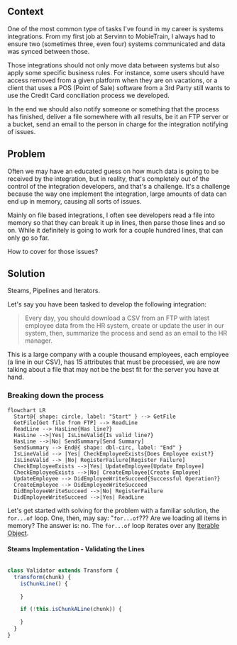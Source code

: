 ## Context

One of the most common type of tasks I've found in my career is systems integrations.
From my first job at Servinn to MobieTrain, I always had to ensure two (sometimes three, even four)
systems communicated and data was synced between those.

Those integrations should not only move data between systems but also apply some specific business rules.
For instance, some users should have access removed from a given platform when they are on vacations,
or a client that uses a POS (Point of Sale) software from a 3rd Party still wants to use the Credit
Card conciliation process we developed.

In the end we should also notify someone or something that the process has finished, deliver a
file somewhere with all results, be it an FTP server or a bucket, send an email to the person in
charge for the integration notifying of issues.

## Problem

Often we may have an educated guess on how much data is going to be received by the integration,
but in reality, that's completely out of the control of the integration developers, and that's a
challenge. It's a challenge because the way one implement the integration, large amounts of data can end up
in memory, causing all sorts of issues.

Mainly on file based integrations, I often see developers read a file into memory so that they can
break it up in lines, then parse those lines and so on. While it definitely is going to work for
a couple hundred lines, that can only go so far.

How to cover for those issues?

## Solution

Steams, Pipelines and Iterators.

Let's say you have been tasked to develop the following integration:

> Every day, you should download a CSV from an FTP with latest employee data from the HR system,
> create or update the user in our system, then, summarize the process and send as an email to the HR
> manager.

This is a large company with a couple thousand employees, each employee (a line in our CSV), has
15 attributes that must be processed, we are now talking about a file that may not be the best fit
for the server you have at hand.

### Breaking down the process

```
flowchart LR
  Start@{ shape: circle, label: "Start" } --> GetFile
  GetFile[Get file from FTP] --> ReadLine
  ReadLine --> HasLine{Has line?}
  HasLine -->|Yes| IsLineValid{Is valid line?}
  HasLine -->|No| SendSummary[Send Summary]
  SendSummary --> End@{ shape: dbl-circ, label: "End" }
  IsLineValid --> |Yes| CheckEmployeeExists{Does Employee exist?}
  IsLineValid --> |No| RegisterFailure[Register Failure]
  CheckEmployeeExists -->|Yes| UpdateEmployee[Update Employee]
  CheckEmployeeExists -->|No| CreateEmployee[Create Employee]
  UpdateEmployee --> DidEmployeeWriteSucceed{Successful Operation?}
  CreateEmployee --> DidEmployeeWriteSucceed
  DidEmployeeWriteSucceed -->|No| RegisterFailure
  DidEmployeeWriteSucceed -->|Yes| ReadLine
```

Let's get started with solving for the problem with a familiar solution, the `for...of` loop.
One, then, may say: "`for...of`??? Are we loading all items in memory? The answer is: no.
The `for...of` loop iterates over any [Iterable Object](https://developer.mozilla.org/en-US/docs/Web/JavaScript/Reference/Iteration_protocols#the_iterable_protocol).

#### Steams Implementation - Validating the Lines

```ts

class Validator extends Transform {
  transform(chunk) {
    isChunkLine() {

    }

    if (!this.isChunkALine(chunk)) {

    }
  }
}
```
